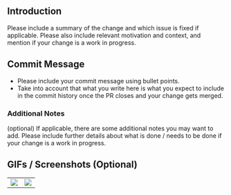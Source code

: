 ## Introduction

Please include a summary of the change and which issue is fixed if applicable.
Please also include relevant motivation and context, and mention if your change is a work in progress.

## Commit Message

- Please include your commit message using bullet points.
- Take into account that what you write here is what you expect to include in the commit history once the PR closes and your change gets merged.

### Additional Notes

(optional) If applicable, there are some additional notes you may want to add.
Please include further details about what is done / needs to be done if your change is a work in progress.

## GIFs / Screenshots (Optional)

<table>
<tr>
<td>
<img src="REPLACE THE SCREENSHOT URL HERE" />
</td>
<td>
<img src="REPLACE THE SCREENSHOT URL HERE" />
</td>
</tr>
</table>
